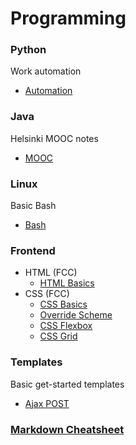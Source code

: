 # Programming

### Python
Work automation
  * [Automation](https://github.com/banjoanton/notebook/blob/master/notes/python/python_automation.md)

### Java
Helsinki MOOC notes
  * [MOOC](https://github.com/banjoanton/notebook/blob/master/notes/java/mooc.md)

### Linux
Basic Bash
  * [Bash](https://github.com/banjoanton/notebook/blob/master/notes/linux/linux.md)

### Frontend
- HTML (FCC)
  * [HTML Basics](https://github.com/banjoanton/notebook/blob/master/notes/frontend/html_basics.md)
- CSS (FCC)
  * [CSS Basics](https://github.com/banjoanton/notebook/blob/master/notes/frontend/css_basics.md)
  * [Override Scheme](https://github.com/banjoanton/notebook/blob/master/notes/frontend/override_scheme.md)
  * [CSS Flexbox](https://github.com/banjoanton/notebook/blob/master/notes/frontend/css_flexbox.md)
  * [CSS Grid](https://github.com/banjoanton/notebook/blob/master/notes/frontend/css_grid.md)

### Templates
Basic get-started templates
  * [Ajax POST](https://github.com/banjoanton/notebook/blob/master/notes/templates/ajax.md)

### [Markdown Cheatsheet](https://github.com/adam-p/markdown-here/wiki/Markdown-Cheatsheet)
